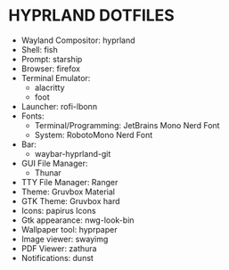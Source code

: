 # HYPRLAND DOTFILES

- Wayland Compositor: hyprland
- Shell: fish
- Prompt: starship
- Browser: firefox
- Terminal Emulator: 
    + alacritty
    + foot
- Launcher: rofi-lbonn
- Fonts:
    + Terminal/Programming: JetBrains Mono Nerd Font
    + System: RobotoMono Nerd Font
- Bar: 
    + waybar-hyprland-git
- GUI File Manager:
    + Thunar
- TTY File Manager: Ranger
- Theme: Gruvbox Material
- GTK Theme: Gruvbox hard
- Icons: papirus Icons
- Gtk appearance: nwg-look-bin
- Wallpaper tool: hyprpaper
- Image viewer: swayimg
- PDF Viewer: zathura
- Notifications: dunst
